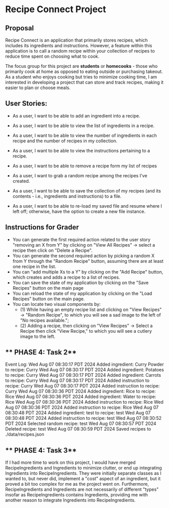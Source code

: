 # Recipe Connect Project

## Proposal
Recipe Connect is an application that primarily stores recipes, which includes its ingredients and instructions. However, a feature within this application is to call a random recipe within your collection of recipes to reduce time spent on choosing what to cook.

The focus group for this project are **students** or **homecooks** - those who primarily cook at home as opposed to eating outside or purchasing takeout. As a student who enjoys cooking but tries to minimize cooking time, I am interested in developing a project that can store and track recipes, making it easier to plan or choose meals.

## User Stories:
- As a user, I want to be able to add an ingredient into a recipe.          
- As a user, I want to be able to view the list of ingredients in a recipe. 
- As a user, I want to be able to view the number of ingredients in each recipe and the number of recipes in my collection.                                                   
- As a user, I want to be able to view the instructions pertaining to a recipe.
- As a user, I want to be able to remove a recipe form my list of recipes   
- As a user, I want to grab a random recipe among the recipes I've created.

- As a user, I want to be able to save the collection of my recipes (and its contents - i.e., ingredients and instructions) to a file.
- As a user, I want to be able to re-load my saved file and resume where I left off; otherwise, have the option to create a new file instance.

## **Instructions for Grader**
- You can generate the first required action related to the user story "removing an X from Y" by clicking on "View All Recipes" -> select a recipe then click on "Delete a Recipe".
- You can generate the second required action by picking a random X from Y through the "Random Recipe" button, assuming there are at least one recipe in the list.
- You can "add multiple Xs to a Y" by clicking on the "Add Recipe" button, which creates and adds a recipe to a list of recipes.
- You can save the state of my application by clicking on the "Save Recipes" button on the main page
- You can reload the state of my application by clicking on the "Load Recipes" button on the main page.
- You can locate two visual components by: 
    - (1) While having an empty recipe list and clicking on "View Recipes" -> "Random Recipe", to which you will see a sad image to the left of "No recipes available."; 
    - (2) Adding a recipe, then clicking on "View Recipes" -> Select a Recipe then click "View Recipe," to which you will see a cutlery image to the left.

## ** PHASE 4: Task 2**

Event Log:
Wed Aug 07 08:30:17 PDT 2024
Added ingredient: Curry Powder to recipe: Curry
Wed Aug 07 08:30:17 PDT 2024
Added ingredient: Potatoes to recipe: Curry
Wed Aug 07 08:30:17 PDT 2024
Added ingredient: Carrots to recipe: Curry
Wed Aug 07 08:30:17 PDT 2024
Added instruction to recipe: Curry
Wed Aug 07 08:30:17 PDT 2024
Added instruction to recipe: Curry
Wed Aug 07 08:30:36 PDT 2024
Added ingredient: Rice to recipe: Rice
Wed Aug 07 08:30:36 PDT 2024
Added ingredient: Water to recipe: Rice
Wed Aug 07 08:30:36 PDT 2024
Added instruction to recipe: Rice
Wed Aug 07 08:30:36 PDT 2024
Added instruction to recipe: Rice
Wed Aug 07 08:30:48 PDT 2024
Added ingredient: test to recipe: test
Wed Aug 07 08:30:48 PDT 2024
Added instruction to recipe: test
Wed Aug 07 08:30:52 PDT 2024
Selected random recipe: test
Wed Aug 07 08:30:57 PDT 2024
Deleted recipe: test
Wed Aug 07 08:30:59 PDT 2024
Saved recipes to ./data/recipes.json


## ** PHASE 4: Task 3**
If I had more time to work on this project, I would have merged RecipeIngredients and Ingredients to minimize clutter, or end up integrating Ingredients into RecipeIngredients. They were initially separate classes as I wanted to, but never did, implement a "cost" aspect of an ingredient, but it proved a bit too complex for me as the project went on. Furthermore, RecipeIngredients and Ingredients are not necessarily of different "types" insofar as RecipeIngredients contains Ingredients, providing me with another reason to integrate Ingredients into RecipeIngredients.